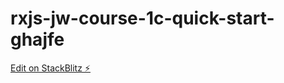 # rxjs-jw-course-1c-quick-start-ghajfe

[Edit on StackBlitz ⚡️](https://stackblitz.com/edit/rxjs-jw-course-1c-quick-start-ghajfe)
